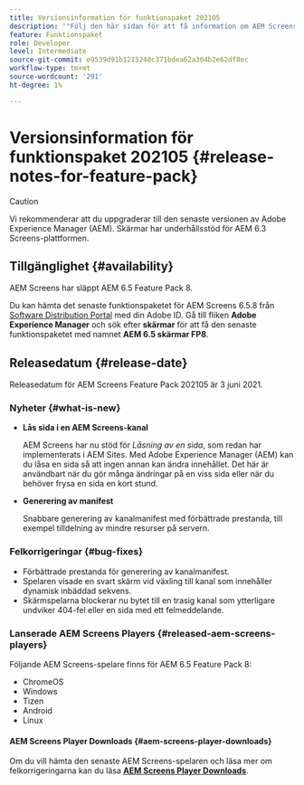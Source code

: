 ```yaml
---
title: Versionsinformation för funktionspaket 202105
description: '"Följ den här sidan för att få information om AEM Screens Feature Pack 202105 släppt den 1 juni 2021."'
feature: Funktionspaket
role: Developer
level: Intermediate
source-git-commit: e9539d91b1215240c371bdea62a304b2e62df8ec
workflow-type: tm+mt
source-wordcount: '291'
ht-degree: 1%

---
```


# Versionsinformation för funktionspaket 202105 {#release-notes-for-feature-pack}

>[!CAUTION]
>Vi rekommenderar att du uppgraderar till den senaste versionen av Adobe Experience Manager (AEM). Skärmar har underhållsstöd för AEM 6.3 Screens-plattformen.

## Tillgänglighet {#availability}

AEM Screens har släppt AEM 6.5 Feature Pack 8.

Du kan hämta det senaste funktionspaketet för AEM Screens 6.5.8 från [Software Distribution Portal](https://experience.adobe.com/#/downloads/content/software-distribution/en/aem.html) med din Adobe ID. Gå till fliken **Adobe Experience Manager** och sök efter **skärmar** för att få den senaste funktionspaketet med namnet **AEM 6.5 skärmar FP8**.

## Releasedatum {#release-date}

Releasedatum för AEM Screens Feature Pack 202105 är 3 juni 2021.

### Nyheter {#what-is-new}

* **Lås sida i en AEM Screens-kanal**

   AEM Screens har nu stöd för *Låsning av en sida*, som redan har implementerats i AEM Sites. Med Adobe Experience Manager (AEM) kan du låsa en sida så att ingen annan kan ändra innehållet. Det här är användbart när du gör många ändringar på en viss sida eller när du behöver frysa en sida en kort stund.

* **Generering av manifest**

   Snabbare generering av kanalmanifest med förbättrade prestanda, till exempel tilldelning av mindre resurser på servern.


### Felkorrigeringar {#bug-fixes}

* Förbättrade prestanda för generering av kanalmanifest.
* Spelaren visade en svart skärm vid växling till kanal som innehåller dynamisk inbäddad sekvens.
* Skärmspelarna blockerar nu bytet till en trasig kanal som ytterligare undviker 404-fel eller en sida med ett felmeddelande.

### Lanserade AEM Screens Players {#released-aem-screens-players}

Följande AEM Screens-spelare finns för AEM 6.5 Feature Pack 8:

* ChromeOS
* Windows
* Tizen
* Android
* Linux

#### AEM Screens Player Downloads {#aem-screens-player-downloads}

Om du vill hämta den senaste AEM Screens-spelaren och läsa mer om felkorrigeringarna kan du läsa **[AEM Screens Player Downloads](https://download.macromedia.com/screens/index.html)**.
